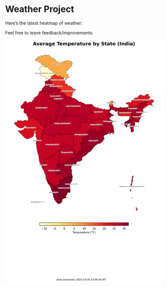 # Weather Project

Here’s the latest heatmap of weather:

Feel free to leave feedback/improvements.

![India Heatmap](docs/assets/india_heatmap.png?v=03060C)
